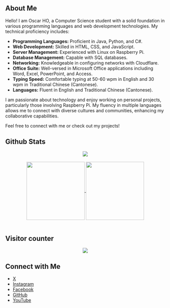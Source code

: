 ## About Me
Hello! I am Oscar HO, a Computer Science student with a solid foundation in various programming languages and web development technologies. My technical proficiency includes:

- **Programming Languages:** Proficient in Java, Python, and C#.
- **Web Development:** Skilled in HTML, CSS, and JavaScript.
- **Server Management:** Experienced with Linux on Raspberry Pi.
- **Database Management:** Capable with SQL databases.
- **Networking:** Knowledgeable in configuring networks with Cloudflare.
- **Office Suite:** Well-versed in Microsoft Office applications including Word, Excel, PowerPoint, and Access.
- **Typing Speed:** Comfortable typing at 50-60 wpm in English and 30 wpm in Traditional Chinese (Cantonese).
- **Languages:** Fluent in English and Traditional Chinese (Cantonese).

I am passionate about technology and enjoy working on personal projects, particularly those involving Raspberry Pi. My fluency in multiple languages allows me to connect with diverse cultures and communities, enhancing my collaborative capabilities.

Feel free to connect with me or check out my projects!

## Github Stats
<div align="center">
  <a href="https://github-profile-summary-cards.vercel.app">
    <img align="center" src="https://github-profile-summary-cards.vercel.app/api/cards/profile-details?username=Flucus&theme=dark" />
  </a>
</div>

<br>

<div align="center">
  <a href="https://github.com/anuraghazra/github-readme-stats">
    <img height=183 align="center" src="https://github-readme-stats.vercel.app/api?username=Flucus&count_private=true&show_icons=true&theme=dark" />
  </a>
  
  <a href="https://github.com/anuraghazra/github-readme-stats">
    <img height=183 align="center" src="https://github-readme-stats.vercel.app/api/top-langs/?username=Flucus&layout=compact&langs_count=12&theme=dark" />
  </a>

</div>

<br>

##  Visitor counter

<p align="center">
  <img src="https://profile-counter.glitch.me/Flucus/count.svg" />
</p>

## Connect with Me

- [X](https://x.com/Flucus0929/)
- [Instagram](https://www.instagram.com/flucus.idv.hk/)
- [Facebook](https://www.facebook.com/flucus0929)
- [GitHub](https://github.com/Flucus)
- [YouTube](https://www.youtube.com/channel/UCDPqwAfdIp-YyGrNL7T4n6g)
